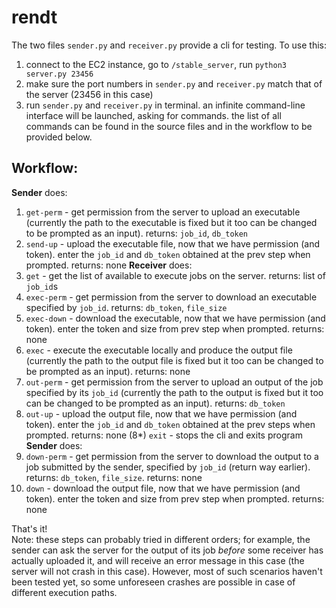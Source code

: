# rendt

The two files `sender.py` and `receiver.py` provide a cli for testing. To use this:
1. connect to the EC2 instance, go to `/stable_server`, run `python3 server.py 23456`
2. make sure the port numbers in `sender.py` and `receiver.py` match that of the server (23456 in this case)
3. run `sender.py` and `receiver.py` in terminal. an infinite command-line interface will be launched, asking for commands. the list of all commands can be found in the source files and in the workflow to be provided below.

## Workflow:
**Sender** does: 
1. `get-perm` - get permission from the server to upload an executable (currently the path to the executable is fixed but it too can be changed to be prompted as an input). returns: `job_id`, `db_token`
2. `send-up` - upload the executable file, now that we have permission (and token). enter the `job_id` and `db_token` obtained at the prev step when prompted. returns: none
**Receiver** does:
3. `get` - get the list of available to execute jobs on the server. returns: list of `job_id`s
4. `exec-perm` - get permission from the server to download an executable specified by `job_id`. returns: `db_token`, `file_size`
5. `exec-down` - download the executable, now that we have permission (and token). enter the token and size from prev step when prompted. returns: none
6. `exec` - execute the executable locally and produce the output file (currently the path to the output file is fixed but it too can be changed to be prompted as an input). returns: none
7. `out-perm` - get permission from the server to upload an output of the job specified by its `job_id` (currently the path to the output is fixed but it too can be changed to be prompted as an input). returns: `db_token`
8. `out-up` - upload the output file, now that we have permission (and token). enter the `job_id` and `db_token` obtained at the prev steps when prompted. returns: none
(8*) `exit` - stops the cli and exits program
**Sender** does: 
9. `down-perm` - get permission from the server to download the output to a job submitted by the sender, specified by `job_id` (return way earlier). returns: `db_token`, `file_size`. returns: none
10. `down` - download the output file, now that we have permission (and token). enter the token and size from prev step when prompted. returns: none

That's it!  
Note: these steps can probably tried in different orders; for example, the sender can ask the server for the output of its job *before* some receiver has actually uploaded it, and will receive an error message in this case (the server will not crash in this case). However, most of such scenarios haven't been tested yet, so some unforeseen crashes are possible in case of different execution paths.


